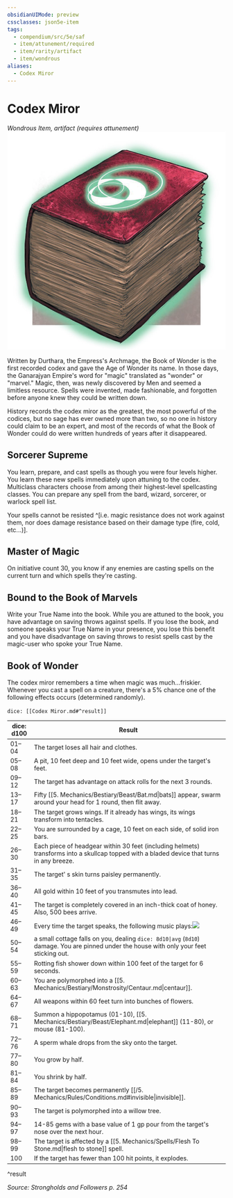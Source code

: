 ```yaml
---
obsidianUIMode: preview
cssclasses: json5e-item
tags:
  - compendium/src/5e/saf
  - item/attunement/required
  - item/rarity/artifact
  - item/wondrous
aliases:
  - Codex Miror
---
```

# Codex Miror
*Wondrous Item, artifact (requires attunement)*  
![](https://raw.githubusercontent.com/TheGiddyLimit/homebrew/master/_img/SaF/codex-miror.jpg#right)  


Written by Durthara, the Empress's Archmage, the Book of Wonder is the first recorded codex and gave the Age of Wonder its name. In those days, the Ganarajyan Empire's word for "magic" translated as "wonder" or "marvel." Magic, then, was newly discovered by Men and seemed a limitless resource. Spells were invented, made fashionable, and forgotten before anyone knew they could be written down.

History records the codex miror as the greatest, the most powerful of the codices, but no sage has ever owned more than two, so no one in history could claim to be an expert, and most of the records of what the Book of Wonder could do were written hundreds of years after it disappeared.

## Sorcerer Supreme

You learn, prepare, and cast spells as though you were four levels higher. You learn these new spells immediately upon attuning to the codex. Multiclass characters choose from among their highest-level spellcasting classes. You can prepare any spell from the bard, wizard, sorcerer, or warlock spell list.

Your spells cannot be resisted ^[i.e. magic resistance does not work against them, nor does damage resistance based on their damage type (fire, cold, etc...)].

## Master of Magic

On initiative count 30, you know if any enemies are casting spells on the current turn and which spells they're casting.

## Bound to the Book of Marvels

Write your True Name into the book. While you are attuned to the book, you have advantage on saving throws against spells. If you lose the book, and someone speaks your True Name in your presence, you lose this benefit and you have disadvantage on saving throws to resist spells cast by the magic-user who spoke your True Name.

## Book of Wonder

The codex miror remembers a time when magic was much...friskier. Whenever you cast a spell on a creature, there's a 5% chance one of the following effects occurs (determined randomly).

`dice: [[Codex Miror.md#^result]]`

| dice: d100 | Result |
|------------|--------|
| 01–04 | The target loses all hair and clothes. |
| 05–08 | A pit, 10 feet deep and 10 feet wide, opens under the target's feet. |
| 09–12 | The target has advantage on attack rolls for the next 3 rounds. |
| 13–17 | Fifty [[5. Mechanics/Bestiary/Beast/Bat.md\|bats]] appear, swarm around your head for 1 round, then flit away. |
| 18–21 | The target grows wings. If it already has wings, its wings transform into tentacles. |
| 22–25 | You are surrounded by a cage, 10 feet on each side, of solid iron bars. |
| 26–30 | Each piece of headgear within 30 feet (including helmets) transforms into a skullcap topped with a bladed device that turns in any breeze. |
| 31–35 | The target' s skin turns paisley permanently. |
| 36–40 | All gold within 10 feet of you transmutes into lead. |
| 41–45 | The target is completely covered in an inch-thick coat of honey. Also, 500 bees arrive. |
| 46–49 | Every time the target speaks, the following music plays:![](https://raw.githubusercontent.com/TheGiddyLimit/homebrew/master/_img/SaF/rush-tom-sawyer.png#center) |
| 50–54 | a small cottage falls on you, dealing `dice: 8d10\|avg` (`8d10`) damage. You are pinned under the house with only your feet sticking out. |
| 55–59 | Rotting fish shower down within 100 feet of the target for 6 seconds. |
| 60–63 | You are polymorphed into a [[5. Mechanics/Bestiary/Monstrosity/Centaur.md\|centaur]]. |
| 64–67 | All weapons within 60 feet turn into bunches of flowers. |
| 68–71 | Summon a hippopotamus (01-10), [[5. Mechanics/Bestiary/Beast/Elephant.md\|elephant]] (11-80), or mouse (81-100). |
| 72–76 | A sperm whale drops from the sky onto the target. |
| 77–80 | You grow by half. |
| 81–84 | You shrink by half. |
| 85–89 | The target becomes permanently [[/5. Mechanics/Rules/Conditions.md#invisible\|invisible]]. |
| 90–93 | The target is polymorphed into a willow tree. |
| 94–97 | 14-85 gems with a base value of 1 gp pour from the target's nose over the next hour. |
| 98–99 | The target is affected by a [[5. Mechanics/Spells/Flesh To Stone.md\|flesh to stone]] spell. |
| 100 | If the target has fewer than 100 hit points, it explodes. |
^result

*Source: Strongholds and Followers p. 254*
